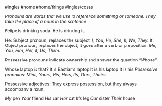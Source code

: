 #ingles #home #home/things #ingles/cosas 

*Pronouns are words that we use to reference something or someone. They take the place of a noun in the sentence*


Felipe is drinking soda.
He is drinking it.

He: Subject pronoun, replaces the subject. *I, You, He, She, It, We, They.*
It: Object pronoun, replaces the object, it goes after a verb or preposition. *Me, You, Him, Her, It, Us, Them.*

Possessive pronouns indicate ownership and answer the question “*Whose*”

Whose laptop is that?
It is Bastian’s laptop
It is his laptop
It is his *Possessive pronouns: Mine, Yours, His, Hers, Its, Ours, Theirs.*

Possessive adjectives: They express possession, but they always accompany a noun.

*My* pen
*Your* friend
*His* car
*Her* cat
*It’s* leg
*Our* sister
*Their* house
